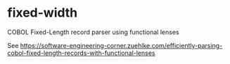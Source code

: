 # fixed-width
COBOL Fixed-Length record parser using functional lenses

See https://software-engineering-corner.zuehlke.com/efficiently-parsing-cobol-fixed-length-records-with-functional-lenses
